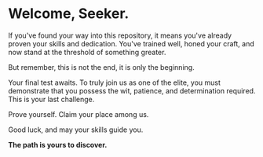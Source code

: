 # Welcome, Seeker.

If you've found your way into this repository, it means you've already proven your skills and dedication. You've trained well, honed your craft, and now stand at the threshold of something greater. 

But remember, this is not the end, it is only the beginning. 

Your final test awaits. To truly join us as one of the elite, you must demonstrate that you possess the wit, patience, and determination required. This is your last challenge.

Prove yourself. Claim your place among us.

Good luck, and may your skills guide you.

**The path is yours to discover.**
